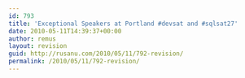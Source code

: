 ```yaml
---
id: 793
title: 'Exceptional Speakers at Portland #devsat and #sqlsat27'
date: 2010-05-11T14:39:37+00:00
author: remus
layout: revision
guid: http://rusanu.com/2010/05/11/792-revision/
permalink: /2010/05/11/792-revision/
---
```

</p>